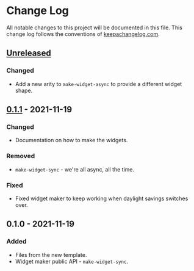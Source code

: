 # Change Log
All notable changes to this project will be documented in this file. This change log follows the conventions of [keepachangelog.com](http://keepachangelog.com/).

## [Unreleased]
### Changed
- Add a new arity to `make-widget-async` to provide a different widget shape.

## [0.1.1] - 2021-11-19
### Changed
- Documentation on how to make the widgets.

### Removed
- `make-widget-sync` - we're all async, all the time.

### Fixed
- Fixed widget maker to keep working when daylight savings switches over.

## 0.1.0 - 2021-11-19
### Added
- Files from the new template.
- Widget maker public API - `make-widget-sync`.

[Unreleased]: https://sourcehost.site/your-name/vampireanalysis/compare/0.1.1...HEAD
[0.1.1]: https://sourcehost.site/your-name/vampireanalysis/compare/0.1.0...0.1.1
